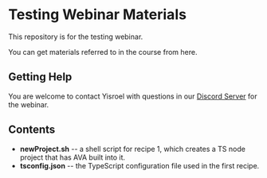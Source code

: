 # Testing Webinar Materials
This repository is for the testing webinar.  

You can get materials referred to in the course from here.

## Getting Help
You are welcome to contact Yisroel with questions in our [Discord Server](bit.ly/ut-discord) for the webinar.


## Contents
* **newProject.sh** -- a shell script for recipe 1, which creates a TS node project that has AVA built into it.
* **tsconfig.json** -- the TypeScript configuration file used in the first recipe.
